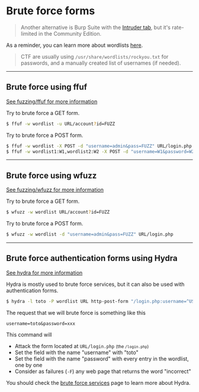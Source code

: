 # Brute force forms

<div class="row row-cols-md-2"><div>

> Another alternative is Burp Suite with the [Intruder tab](/cybersecurity/exploitation/web/burpsuite/index.md), but it's rate-limited in the Community Edition.
</div><div>

As a reminder, you can learn more about wordlists [here](/cybersecurity/exploitation/general/index.md#-wordlists-).

> CTF are usually using `/usr/share/wordlists/rockyou.txt` for passwords, and a manually created list of usernames (if needed).
</div></div>

<hr class="sep-both">

## Brute force using ffuf

[See fuzzing/ffuf for more information](../fuzz/index.md#ffuf---fuzz-faster-u-fool)

<div class="row row-cols-md-2"><div>

Try to brute force a GET form.

```bash
$ ffuf -w wordlist -u URL/account?id=FUZZ
```
</div><div>

Try to brute force a POST form.

```bash
$ ffuf -w wordlist -X POST -d "username=admin&pass=FUZZ" URL/login.php
$ ffuf -w wordlist1:W1,wordlist2:W2 -X POST -d "username=W1&password=W2" -u URL/login.php
```
</div></div>

<hr class="sep-both">

## Brute force using wfuzz

[See fuzzing/wfuzz for more information](../fuzz/index.md#wfuzz---web-application-fuzzer)

<div class="row row-cols-md-2"><div>

Try to brute force a GET form.

```bash
$ wfuzz -w wordlist URL/account?id=FUZZ
```
</div><div>

Try to brute force a POST form.

```bash
$ wfuzz -w wordlist -d "username=admin&pass=FUZZ" URL/login.php
```
</div></div>

<hr class="sep-both">

## Brute force authentication forms using Hydra

[See hydra for more information](/cybersecurity/exploitation/services/bruteforce.md#hydra)

<div class="row row-cols-md-2"><div>

Hydra is mostly used to brute force services, but it can also be used with authentication forms.

```bash
$ hydra -l toto -P wordlist URL http-post-form "/login.php:username=^USER^&password=^PASS^:F=incorrect" -V
```

<p class="mt-3">The request that we will brute force is something like this</p>

```text
username=toto&password=xxx
```
</div><div>

This command will

* Attack the form located at `URL/login.php` <small>(the `/login.php`)</small>
* Set the field with the name "username" with "toto"
* Set the field with the name "password" with every entry in the wordlist, one by one
* Consider as failures (`-F`) any web page that returns the word "incorrect"

You should check the [brute force services](/cybersecurity/exploitation/services/bruteforce.md) page to learn more about Hydra.
</div></div>